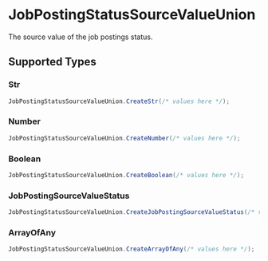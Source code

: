 # JobPostingStatusSourceValueUnion

The source value of the job postings status.


## Supported Types

### Str

```csharp
JobPostingStatusSourceValueUnion.CreateStr(/* values here */);
```

### Number

```csharp
JobPostingStatusSourceValueUnion.CreateNumber(/* values here */);
```

### Boolean

```csharp
JobPostingStatusSourceValueUnion.CreateBoolean(/* values here */);
```

### JobPostingSourceValueStatus

```csharp
JobPostingStatusSourceValueUnion.CreateJobPostingSourceValueStatus(/* values here */);
```

### ArrayOfAny

```csharp
JobPostingStatusSourceValueUnion.CreateArrayOfAny(/* values here */);
```
